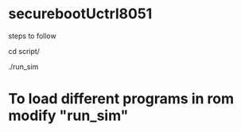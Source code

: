# securebootUctrl8051
steps to follow

cd script/

./run_sim

# To load different programs in rom modify "run_sim"

